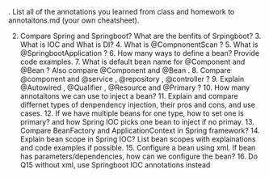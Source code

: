 . List all of the annotations you learned from class and homework to annotaitons.md (your own 
cheatsheet).

2. Compare Spring and Springboot? What are the benfits of Srpingboot?
   3. What is IOC and What is DI?
   4. What is @CompnonentScan ?
   5. What is @SpringbootApplication ?
   6. How many ways to define a bean? Provide code examples.
   7. What is default bean name for @Component and @Bean ? Also compare @Component and @Bean .
   8. Compare @component and @service , @repository , @controller ?
   9. Explain @Autowired , @Qualifier , @Resource and @Primary ?
   10. How many annotaitons we can use to inject a bean?
   11. Explain and compare differnet types of denpendency injection, their pros and cons, and use cases.
   12. If we have multiple beans for one type, how to set one is primary? and how Spring IOC picks one bean to 
   inject if no primay.
   13. Compare BeanFactory and ApplicationContext in Spring framework?
   14. Explain bean scope in Spring IOC? List bean scopes with explainations and code examples if possible.
   15. Configure a bean using xml. If bean has parameters/dependencies, how can we configure the bean? 
   16. Do Q15 without xml, use Springboot IOC annotations instead
